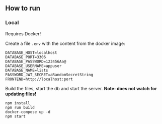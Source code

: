 ## How to run
### Local
Requires Docker!

Create a file `.env` with the content from the docker image:
```
DATABASE_HOST=localhost
DATABASE_PORT=3306
DATABASE_PASSWORD=123456Aa@
DATABASE_USERNAME=appuser
DATABASE_NAME=lists
PASSWORD_JWT_SECRET=aRandomSecretString
FRONTEND=http://localhost:port
```

Build the files, start the db and start the server. **Note: does not watch for updating files!**
```
npm install
npm run build
docker-compose up -d
npm start
```